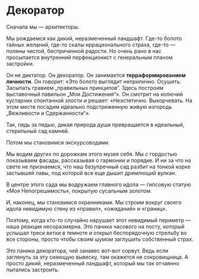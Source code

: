 # Декоратор

Сначала мы — архитекторы.

Мы рождаемся как дикий, неразмеченный ландшафт. Где-то болото тайных желаний, где-то скалы иррационального страха, где-то — поляны чистой, беспричинной радости. Но очень рано в нас просыпается внутренний перфекционист с генеральным планом застройки.

Он не диктатор. Он декоратор. Он занимается **терраформированием личности**. Он говорит: «Это болото выглядит неприлично. Осушить. Засыпать гравием „правильных принципов“. Здесь построим выставочный павильон „Мои Достижения“». Он смотрит на колючий кустарник спонтанной злости и решает: «Неэстетично. Выкорчевать. На этом месте посадим идеально подстриженную живую изгородь „Вежливости и Сдержанности“».

Так, пядь за пядью, дикая природа души превращается в идеальный, стерильный сад камней.

Потом мы становимся экскурсоводами.

Мы водим других по дорожкам этого музея себя. Мы с гордостью показываем фасады, рассказывая о гармонии и порядке. И ни за что на свете не признаемся, что наш безупречный сад разбит на тонкой корке застывшей лавы, под которой все еще дышит дремлющий вулкан.

В центре этого сада мы водружаем главного идола — гипсовую статую «Моя Непогрешимость», покрытую сусальным золотом.

И, наконец, мы становимся охранниками. Мы строим вокруг своего идола невидимую стену из «правил», «ожиданий» и «границ».

Поэтому, когда кто-то случайно нарушает этот невидимый периметр — наша реакция несоразмерна. Это паника часового на посту, который услышал треск ветки в темноте и открыл беспорядочную стрельбу во все стороны, просто чтобы своим шумом заглушить собственный страх.

Это паника декоратора, чей занавес вот-вот сорвут. Ведь если заглянуть за эту сияющую вывеску, там окажется не сокровищница. А просто дикий, неразмеченный ландшафт, который мы так отчаянно пытались застроить.
